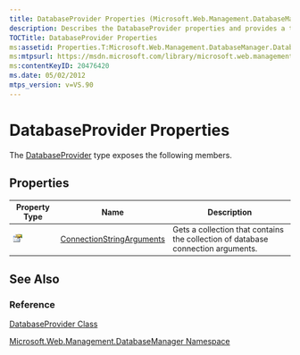 ```yaml
---
title: DatabaseProvider Properties (Microsoft.Web.Management.DatabaseManager)
description: Describes the DatabaseProvider properties and provides a table that outlines the name and description of the property type.
TOCTitle: DatabaseProvider Properties
ms:assetid: Properties.T:Microsoft.Web.Management.DatabaseManager.DatabaseProvider
ms:mtpsurl: https://msdn.microsoft.com/library/microsoft.web.management.databasemanager.databaseprovider_properties(v=VS.90)
ms:contentKeyID: 20476420
ms.date: 05/02/2012
mtps_version: v=VS.90
---
```


# DatabaseProvider Properties

The [DatabaseProvider](databaseprovider-class-microsoft-web-management-databasemanager.md) type exposes the following members.

## Properties

|Property Type|Name|Description|
|--- |--- |--- |
|![Public property](images/Dd565931.pubproperty(en-us,VS.90).gif "Public property")|[ConnectionStringArguments](databaseprovider-connectionstringarguments-property-microsoft-web-management-databasemanager.md)|Gets a collection that contains the collection of database connection arguments.|

## See Also

### Reference

[DatabaseProvider Class](databaseprovider-class-microsoft-web-management-databasemanager.md)

[Microsoft.Web.Management.DatabaseManager Namespace](microsoft-web-management-databasemanager-namespace.md)
